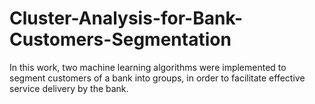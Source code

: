 # Cluster-Analysis-for-Bank-Customers-Segmentation
In this work, two machine learning algorithms were implemented to segment customers of a bank into groups, in order to facilitate effective service delivery by the bank.
